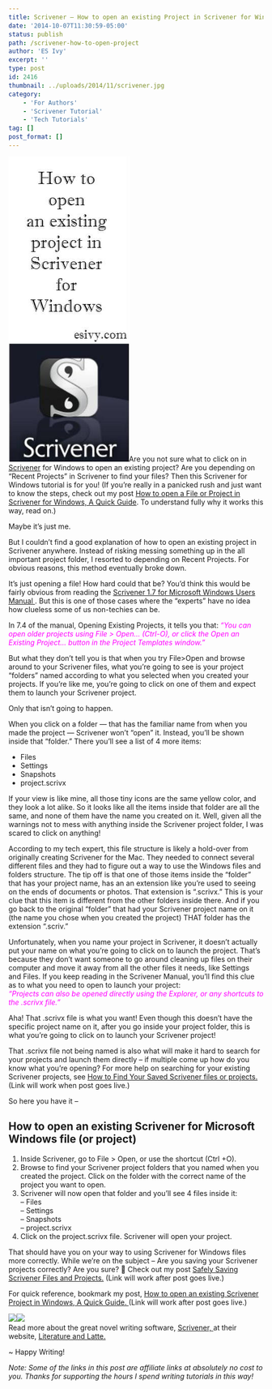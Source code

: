```yaml
---
title: Scrivener – How to open an existing Project in Scrivener for Windows, fully explained
date: '2014-10-07T11:30:59-05:00'
status: publish
path: /scrivener-how-to-open-project
author: 'ES Ivy'
excerpt: ''
type: post
id: 2416
thumbnail: ../uploads/2014/11/scrivener.jpg
category:
    - 'For Authors'
    - 'Scrivener Tutorial'
    - 'Tech Tutorials'
tag: []
post_format: []
---
```

![how to open a scrivener file](../uploads/2014/10/scriv-open-project-238x602.jpg)Are you not sure what to click on in [Scrivener](http://www.amazon.com/gp/product/B0079KJB54/ref=as_li_qf_sp_asin_il_tl?ie=UTF8&camp=1789&creative=9325&creativeASIN=B0079KJB54&linkCode=as2&tag=esiv-20&linkId=C5TX4ZEFK5RLOVJO) for Windows to open an existing project? Are you depending on “Recent Projects” in Scrivener to find your files? Then this Scrivener for Windows tutorial is for you! (If you’re really in a panicked rush and just want to know the steps, check out my post [How to open a File or Project in Scrivener for Windows, A Quick Guide](http://192.168.1.34:4945/?p=2425). To understand fully why it works this way, read on.)

Maybe it’s just me.

But I couldn’t find a good explanation of how to open an existing project in Scrivener anywhere. Instead of risking messing something up in the all important project folder, I resorted to depending on Recent Projects. For obvious reasons, this method eventually broke down.

It’s just opening a file! How hard could that be? You’d think this would be fairly obvious from reading the [Scrivener 1.7 for Microsoft Windows Users Manual ](http://www.literatureandlatte.com/documentation/scrivener-manual-win-a4.pdf "Scrivener for Microsoft Windows Users Manual"). But this is one of those cases where the “experts” have no idea how clueless some of us non-techies can be.

In 7.4 of the manual, Opening Existing Projects, it tells you that: <span style="color: #ff00ff;">*“You can open older projects using File &gt; Open… (Ctrl-O), or click the Open an Existing Project… button in the Project Templates window.”*</span>

But what they don’t tell you is that when you try File&gt;Open and browse around to your Scrivener files, what you’re going to see is your project “folders” named according to what you selected when you created your projects. If you’re like me, you’re going to click on one of them and expect them to launch your Scrivener project.

Only that isn’t going to happen.

When you click on a folder — that has the familiar name from when you made the project — Scrivener won’t “open” it. Instead, you’ll be shown inside that “folder.” There you’ll see a list of 4 more items:

- Files
- Settings
- Snapshots
- project.scrivx

If your view is like mine, all those tiny icons are the same yellow color, and they look a lot alike. So it looks like all the items inside that folder are all the same, and none of them have the name you created on it. Well, given all the warnings not to mess with anything inside the Scrivener project folder, I was scared to click on anything!

According to my tech expert, this file structure is likely a hold-over from originally creating Scrivener for the Mac. They needed to connect several different files and they had to figure out a way to use the Windows files and folders structure. The tip off is that one of those items inside the “folder” that has your project name, has an an extension like you’re used to seeing on the ends of documents or photos. That extension is “.scrivx.” This is your clue that this item is different from the other folders inside there. And if you go back to the original “folder” that had your Scrivener project name on it (the name you chose when you created the project) THAT folder has the extension “.scriv.”

Unfortunately, when you name your project in Scrivener, it doesn’t actually put your name on what you’re going to click on to launch the project. That’s because they don’t want someone to go around cleaning up files on their computer and move it away from all the other files it needs, like Settings and Files. If you keep reading in the Scrivener Manual, you’ll find this clue as to what you need to open to launch your project:  
<span style="color: #ff00ff;">*“Projects can also be opened directly using the Explorer, or any shortcuts to the .scrivx file.”*</span>

Aha! That .scrivx file is what you want! Even though this doesn’t have the specific project name on it, after you go inside your project folder, this is what you’re going to click on to launch your Scrivener project!

That .scrivx file not being named is also what will make it hard to search for your projects and launch them directly – if multiple come up how do you know what you’re opening? For more help on searching for your existing Scrivener projects, see [How to Find Your Saved Scrivener files or projects. ](http://192.168.1.34:4945/?p=2507)(Link will work when post goes live.)

So here you have it –

How to open an existing Scrivener for Microsoft Windows file (or project)
-------------------------------------------------------------------------

1. Inside Scrivener, go to File &gt; Open, or use the shortcut (Ctrl +O).
2. Browse to find your Scrivener project folders that you named when you created the project. Click on the folder with the correct name of the project you want to open.
3. Scrivener will now open that folder and you’ll see 4 files inside it:  
  – Files  
  – Settings  
  – Snapshots  
  – project.scrivx
4. Click on the project.scrivx file. Scrivener will open your project.

That should have you on your way to using Scrivener for Windows files more correctly. While we’re on the subject – Are you saving your Scrivener projects correctly? Are you sure? 🙂 Check out my post [Safely Saving Scrivener Files and Projects.](http://192.168.1.34:4945/?p=2432) (Link will work after post goes live.)

For quick reference, bookmark my post, [How to open an existing Scrivener Project in Windows, A Quick Guide. ](http://192.168.1.34:4945/?p=2425)(Link will work after post goes live.)

[![](http://ws-na.amazon-adsystem.com/widgets/q?_encoding=UTF8&ASIN=B0079KJB54&Format=_SL250_&ID=AsinImage&MarketPlace=US&ServiceVersion=20070822&WS=1&tag=esiv-20)](http://www.amazon.com/gp/product/B0079KJB54/ref=as_li_tl?ie=UTF8&camp=1789&creative=9325&creativeASIN=B0079KJB54&linkCode=as2&tag=esiv-20&linkId=ZEGH5JY5M2H6PHYV)![](http://ir-na.amazon-adsystem.com/e/ir?t=esiv-20&l=as2&o=1&a=B0079KJB54)  
Read more about the great novel writing software, [Scrivener, ](http://www.amazon.com/gp/product/B0079KJB54/ref=as_li_qf_sp_asin_il_tl?ie=UTF8&camp=1789&creative=9325&creativeASIN=B0079KJB54&linkCode=as2&tag=esiv-20&linkId=C5TX4ZEFK5RLOVJO)at their website, [Literature and Latte.](http://www.literatureandlatte.com/scrivener.php "Scrivener")

~ Happy Writing!

*Note: Some of the links in this post are affiliate links at absolutely no cost to you. Thanks for supporting the hours I spend writing tutorials in this way!*